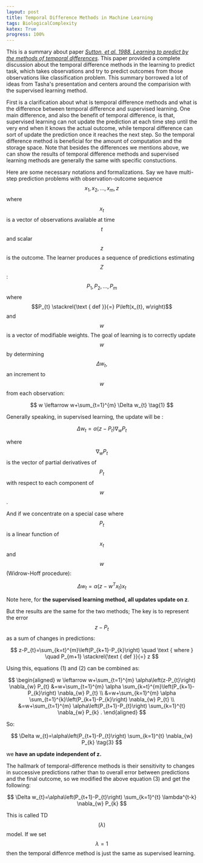 ```yaml
---
layout: post
title: Temporal Difference Methods in Machine Learning
tags: BiologicalComplexity
katex: True
progress: 100%
---
```

This is a summary about paper [*Sutton, et al. 1988. Learning to predict by the methods of temporal differences*](https://link.springer.com/article/10.1023/A:1022633531479). This paper provided a complete discussion about the temporal difference methods in the learning to predict task, which takes observations and try to predict outcomes from those observations like classification problem. This summary borrowed a lot of ideas from Tasha's presentation and centers around the comparision with the supervised learning method.<!--more-->


First is a clarification about what is temporal difference methods and what is the difference between temporal difference and supervised learning. One main difference, and also the benefit of temporal difference, is that, supervised learning can not update the prediction at each time step until the very end when it knows the actual outcome, while temporal difference can sort of update the prediction once it reaches the next step. So the temporal difference method is beneficial for the amount of computation and the storage space. Note that besides the differences we mentions above, we can show the results of temporal difference methods and supervised learning methods are generally the same with specific constuctions. 

Here are some necessary notations and formalizations. Say we have multi-step prediction problems with observation-outcome sequence $$x_{1}, x_{2}, \ldots, x_{m}, z$$ where $$x_{t}$$ is a vector of observations available at time $$t$$ and scalar $$z$$ is the outcome. The learner produces a sequence of predictions estimating $$Z$$: $$P_{1}, P_{2}, \ldots, P_{m}$$ where $$P_{t} \stackrel{\text { def }}{=} P\left(x_{t}, w\right)$$ and $$w$$ is a vector of modifiable weights. The goal of learning is to correctly update $$w$$ by determining $$\Delta w_{t},$$ an increment to $$w$$ from each observation:

$$
w \leftarrow w+\sum_{t=1}^{m} \Delta w_{t} \tag{1}
$$

Generally speaking, in supervised learning, the update will be :

$$
\Delta w_{t}=\alpha\left(z-P_{t}\right) \nabla_{w} P_{t} \tag{2}
$$

where $$\nabla_{w} P_{t}$$ is the vector of partial derivatives of $$P_{t}$$ with respect to each component of $$w$$.

And if we concentrate on a special case where $$P_t$$ is a linear function of $$x_t$$ and $$w$$ (Widrow-Hoff procedure):

$$
\Delta w_{t}=\alpha\left(z-w^{T} x_{t}\right) x_{t}
$$

Note here, for **the supervised learning method, all updates update on z**.

But the results are the same for the two methods; The key is to represent the error $$z-P_t$$ as a sum of changes in predictions:

$$
z-P_{t}=\sum_{k=t}^{m}\left(P_{k+1}-P_{k}\right) \quad \text { where } \quad P_{m+1} \stackrel{\text { def }}{=} z
$$

Using this, equations (1) and (2) can be combined as:

$$
\begin{aligned} w \leftarrow w+\sum_{t=1}^{m} \alpha\left(z-P_{t}\right) \nabla_{w} P_{t} &=w+\sum_{t=1}^{m} \alpha \sum_{k=t}^{m}\left(P_{k+1}-P_{k}\right) \nabla_{w} P_{t} \\ &=w+\sum_{k=1}^{m} \alpha \sum_{t=1}^{k}\left(P_{k+1}-P_{k}\right) \nabla_{w} P_{t} \\ &=w+\sum_{t=1}^{m} \alpha\left(P_{t+1}-P_{t}\right) \sum_{k=1}^{t} \nabla_{w} P_{k} . \end{aligned}
$$

So:

$$
\Delta w_{t}=\alpha\left(P_{t+1}-P_{t}\right) \sum_{k=1}^{t} \nabla_{w} P_{k} \tag{3}
$$

we **have an update independent of z.**  

The hallmark of temporal-difference methods is their sensitivity to changes in successive predictions rather than to overall error between predictions and the final outcome, so we modified the above equation (3) and get the following:

$$
\Delta w_{t}=\alpha\left(P_{t+1}-P_{t}\right) \sum_{k=1}^{t} \lambda^{t-k} \nabla_{w} P_{k}
$$

This is called TD$$(\lambda)$$ model. If we set $$\lambda =1$$ then the temporal diffenrce method is just the same as supervised learning.













